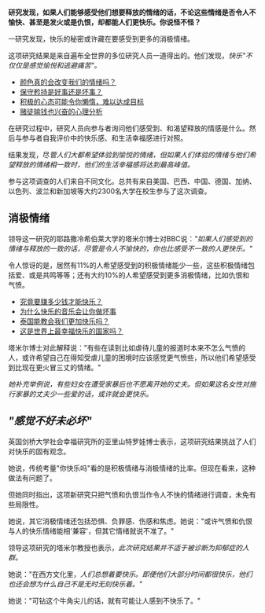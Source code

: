 **研究发现，如果人们能够感受他们想要释放的情绪的话，不论这些情绪是否令人不愉快、甚至是发火或是仇恨，却都能人们更快乐。你说怪不怪？**

一研究发现，快乐的秘密或许藏在要感受到更多的消极情绪。

这项研究结果是来自遍布全世界的多位研究人员一道得出的。他们发现，*快乐"不仅仅是感觉愉悦和逃避痛苦"。*

- [颜色真的会改变我们的情绪吗？](https://www.bbc.com/ukchina/simp/vert_fut/2015/07/150731_vert_fut_colours_mood)
- [保守矜持是好事还是坏事？](https://www.bbc.com/ukchina/simp/vert_fut/2016/06/160616_vert_fut_is-being-reserved-such-a-bad-thing)
- [积极的心态可能令你懒惰，难以达成目标](https://www.bbc.com/ukchina/simp/vert_cap/2016/10/161028_vert_cap_positive-thinking-can-make-you-too-lazy-to-meet-your-goals)
- [赌徒输钱也兴奋的心理分析](https://www.bbc.com/ukchina/simp/vert_fut/2016/08/160810_vert_fut_the-buzz-that-keeps-people-gambling)

在研究过程中，研究人员向参与者询问他们感受到、和渴望释放的情感是什么。然后与参与者自我评价中的快乐感、和生活幸福感进行对照。

结果发现，尽*管人们大都希望体验到愉悦的情绪，但如果人们体验的情绪与他们希望释放的情绪相一致时，他们的生活幸福感将达到最高峰值。*

参与这项调查的人们来自不同文化。总共有来自美国、巴西、中国、德国、加纳、以色列、波兰和新加坡等大约2300名大学在校生参与了这次调查。

## 消极情绪

领导这一研究的耶路撒冷希伯莱大学的塔米尔博士对BBC说：*"如果人们感受到的情绪与释放的一致的话，尽管是令人不愉快的，你也比感受不一致的人更快乐。"*

令人惊讶的是，居然有11%的人希望感受到的积极情绪能少一些，这些积极情绪包括爱、或是共鸣等等；还有大约10%的人希望感受到更多消极情绪，比如仇恨和气愤。

- [究竟要赚多少钱才能快乐？](https://www.bbc.com/ukchina/simp/vert-cap-40120129)
- [为什么快乐的音乐会让你做坏事](https://www.bbc.com/ukchina/simp/vert-fut-39266751)
- [泰国能教会我们更加快乐吗？](https://www.bbc.com/ukchina/simp/vert_tra/2015/12/151207_vert_tra_can-thailand-teach-us-all-to-have-more-fun)
- [这是世界上最幸福快乐的国家吗？](https://www.bbc.com/ukchina/simp/vert-tra-39793573)

塔米尔博士对此解释说："有些在读到比如虐待儿童的报道时本来不怎么气愤的人，或许希望自己在得知受虐儿童的困境时应该感觉更气愤些，所以他们希望感受到比现在更火冒三丈的情绪。"

*她补充举例说，有些妇女在遭受家暴后也不愿离开她的丈夫。但如果这名女性对施行家暴的丈夫少一些爱的话，或许就会更快乐。*

## *"感觉不好未必坏"*

英国剑桥大学社会幸福研究所的亚里山特罗娃博士表示，这项研究结果挑战了人们对快乐的固有观念。

她说，传统考量"你快乐吗"看的是积极情绪与消极情绪的比率。但现在看来，这种做法有问题了。

但她同时指出，这项新研究只把气愤和仇恨当作令人不快的情绪进行调查，未免有些局限性。

她说，其它消极情绪还包括恐惧、负罪感、伤感和焦虑。她说："或许气愤和仇恨与人的快乐情绪能相'兼容'，但其它情绪就说不准了。"

领导这项研究的塔米尔教授也表示，*此次研究结果并不适于被诊断为抑郁症的人群。*

她说："在西方文化里，*人们总想着要快乐。即便他们大部分时间都很快乐，他们也还会想为什么自己不是无时无刻快乐着。"*

她说："可钻这个牛角尖儿的话，就有可能让人感到不快乐了。"